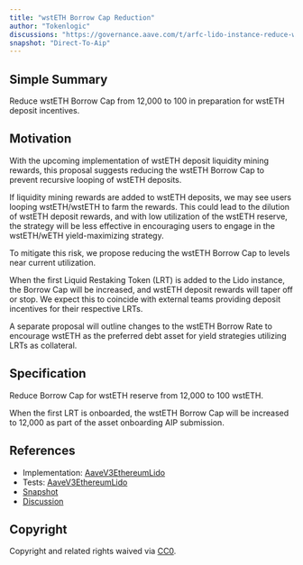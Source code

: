 ```yaml
---
title: "wstETH Borrow Cap Reduction"
author: "Tokenlogic"
discussions: "https://governance.aave.com/t/arfc-lido-instance-reduce-wsteth-borrow-cap/19016"
snapshot: "Direct-To-Aip"
---
```


## Simple Summary

Reduce wstETH Borrow Cap from 12,000 to 100 in preparation for wstETH deposit incentives.

## Motivation

With the upcoming implementation of wstETH deposit liquidity mining rewards, this proposal suggests reducing the wstETH Borrow Cap to prevent recursive looping of wstETH deposits.

If liquidity mining rewards are added to wstETH deposits, we may see users looping wstETH/wstETH to farm the rewards. This could lead to the dilution of wstETH deposit rewards, and with low utilization of the wstETH reserve, the strategy will be less effective in encouraging users to engage in the wstETH/wETH yield-maximizing strategy.

To mitigate this risk, we propose reducing the wstETH Borrow Cap to levels near current utilization.

When the first Liquid Restaking Token (LRT) is added to the Lido instance, the Borrow Cap will be increased, and wstETH deposit rewards will taper off or stop. We expect this to coincide with external teams providing deposit incentives for their respective LRTs.

A separate proposal will outline changes to the wstETH Borrow Rate to encourage wstETH as the preferred debt asset for yield strategies utilizing LRTs as collateral.

## Specification

Reduce Borrow Cap for wstETH reserve from 12,000 to 100 wstETH.

When the first LRT is onboarded, the wstETH Borrow Cap will be increased to 12,000 as part of the asset onboarding AIP submission.

## References

- Implementation: [AaveV3EthereumLido](https://github.com/bgd-labs/aave-proposals-v3/blob/main/src/20240913_AaveV3EthereumLido_WstETHBorrowCapReduction/AaveV3EthereumLido_WstETHBorrowCapReduction_20240913.sol)
- Tests: [AaveV3EthereumLido](https://github.com/bgd-labs/aave-proposals-v3/blob/main/src/20240913_AaveV3EthereumLido_WstETHBorrowCapReduction/AaveV3EthereumLido_WstETHBorrowCapReduction_20240913.t.sol)
- [Snapshot](Direct-To-Aip)
- [Discussion](https://governance.aave.com/t/arfc-lido-instance-reduce-wsteth-borrow-cap/19016)

## Copyright

Copyright and related rights waived via [CC0](https://creativecommons.org/publicdomain/zero/1.0/).
